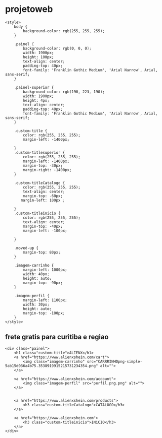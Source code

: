# projetoweb
<!DOCTYPE html>
<html lang="en">
<head>
    <meta charset="UTF-8">
    <meta http-equiv="X-UA-Compatible" content="IE=edge">
    <meta name="viewport" content="width=device-width, initial-scale=1.0">
    <title>ALIENX</title>

    <style>
        body {
            background-color: rgb(255, 255, 255);
        }

        .painel {
            background-color: rgb(0, 0, 0);
            width: 1900px;
            height: 100px;
            text-align: center;
            padding-top: 40px;
            font-family: 'Franklin Gothic Medium', 'Arial Narrow', Arial, sans-serif;
        }
        
        .painel-superior {
            background-color: rgb(190, 223, 190);
            width: 1900px;
            height: 4px;
            text-align: center;
            padding-top: 40px;
            font-family: 'Franklin Gothic Medium', 'Arial Narrow', Arial, sans-serif;
        }

        .custom-title {
            color: rgb(255, 255, 255);
            margin-left: -1400px;
            
        }
        .custom-titlesuperior {
            color: rgb(255, 255, 255);
            margin-left: -1400px;
            margin-top: -30px;
            margin-right: -1400px; 
        }
      
        .custom-titleCatalogo {
            color: rgb(255, 255, 255);
            text-align: center; 
            margin-top: -60px;
           margin-left: 100px ;
            
        }
        .custom-titleinicio {
            color: rgb(255, 255, 255);
            text-align: center;
            margin-top: -40px;
            margin-left: -100px;
            
        }

        .moved-up {
            margin-top: 80px;
        }

        .imagem-carrinho {
            margin-left: 1000px; 
            width: 40px; 
            height: auto; 
            margin-top: -90px;
        }

        .imagem-perfil {
            margin-left: 1100px; 
            width: 30px; 
            height: auto; 
            margin-top: -100px;
        }
    </style>
</head>
<body>
    <div class="painel-superior">
        <h2 class="custom-titlesuperior">frete gratis para curitiba e regiao</h2>
    </div>

    <div class="painel">
        <h1 class="custom-title">ALIENX</h1>
        <a href="https://www.alienxshein.com/cart">
            <img class="imagem-carrinho" src="CARRRINHOpng-simple-5ab15d036a4b75.3538919915215731234354.png" alt="">
        </a>

        <a href="https://www.alienxshein.com/account">
            <img class="imagem-perfil" src="perfil.png.png" alt="">
        </a>


        <a href="https://www.alienxshein.com/products">
            <h3 class="custom-titleCatalogo">CATALOGO</h3>
        </a>

        <a href="https://www.alienxshein.com">
            <h3 class="custom-titleinicio">INiCIO</h3>
        </a>
    </div>
</body>
</html>
